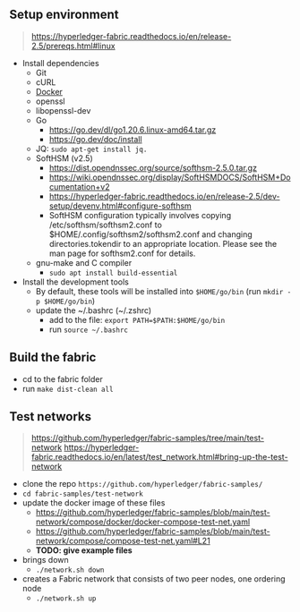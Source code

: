 
## Setup environment

> https://hyperledger-fabric.readthedocs.io/en/release-2.5/prereqs.html#linux

- Install dependencies
    - Git
    - cURL
    - [Docker](https://www.digitalocean.com/community/tutorials/how-to-install-and-use-docker-on-ubuntu-20-04)
    - openssl
    - libopenssl-dev
    - Go
        - https://go.dev/dl/go1.20.6.linux-amd64.tar.gz
        - https://go.dev/doc/install
    - JQ: `sudo apt-get install jq.`
    - SoftHSM (v2.5)
        - https://dist.opendnssec.org/source/softhsm-2.5.0.tar.gz
        - https://wiki.opendnssec.org/display/SoftHSMDOCS/SoftHSM+Documentation+v2
        - https://hyperledger-fabric.readthedocs.io/en/release-2.5/dev-setup/devenv.html#configure-softhsm
        - SoftHSM configuration typically involves copying /etc/softhsm/softhsm2.conf to $HOME/.config/softhsm2/softhsm2.conf and changing directories.tokendir to an appropriate location. Please see the man page for softhsm2.conf for details.
    - gnu-make and C compiler
        - `sudo apt install build-essential`
- Install the development tools
    - By default, these tools will be installed into `$HOME/go/bin` (run `mkdir -p $HOME/go/bin`)
    - update the ~/.bashrc (~/.zshrc)
        - add to the file: `export PATH=$PATH:$HOME/go/bin`
        - run `source ~/.bashrc`

## Build the fabric

- cd to the fabric folder
- run `make dist-clean all`

## Test networks

> https://github.com/hyperledger/fabric-samples/tree/main/test-network
> https://hyperledger-fabric.readthedocs.io/en/latest/test_network.html#bring-up-the-test-network

- clone the repo `https://github.com/hyperledger/fabric-samples/`
- `cd fabric-samples/test-network`
- update the docker image of these files
    - https://github.com/hyperledger/fabric-samples/blob/main/test-network/compose/docker/docker-compose-test-net.yaml
    - https://github.com/hyperledger/fabric-samples/blob/main/test-network/compose/compose-test-net.yaml#L21
    - **TODO: give example files**
- brings down 
    - `./network.sh down`
- creates a Fabric network that consists of two peer nodes, one ordering node
    - `./network.sh up`
